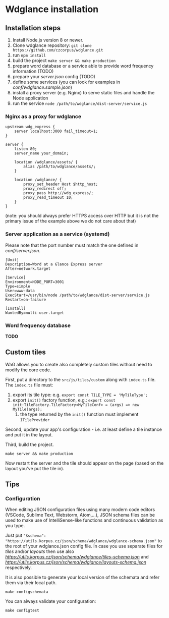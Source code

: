 # Wdglance installation

## Installation steps

1) Install Node.js version 8 or newer.
2) Clone wdglance repository: `git clone https://github.com/czcorpus/wdglance.git`
3) run `npm install`
4) build the project `make server && make production`
5) prepare word database or a service able to provide word frequency information (TODO)
6) prepare your *server.json* config (TODO)
7) define some services (you can look for examples in *conf/wdglance.sample.json*)
8) install a proxy server (e.g. Nginx) to serve static files and handle the Node application
9) run the service `node /path/to/wdglance/dist-server/service.js`


### Nginx as a proxy for wdglance

```
upstream wdg_express {
    server localhost:3000 fail_timeout=1;
}

server {
    listen 80;
    server_name your_domain;

    location /wdglance/assets/ {
        alias /path/to/wdglance/assets/;
    }

    location /wdglance/ {
        proxy_set_header Host $http_host;
        proxy_redirect off;
        proxy_pass http://wdg_express/;
        proxy_read_timeout 10;
    }
}
```

(note: you should always prefer HTTPS access over HTTP but it is not the
primary issue of the example above we do not care about that)



### Server application as a service (systemd)

Please note that the port number must match the one defined in *conf/server.json*.

```
[Unit]
Description=Word at a Glance Express server
After=network.target

[Service]
Environment=NODE_PORT=3001
Type=simple
User=www-data
ExecStart=/usr/bin/node /path/to/wdglance/dist-server/service.js
Restart=on-failure

[Install]
WantedBy=multi-user.target
```

### Word frequency database

**TODO**


## Custom tiles

WaG allows you to create also completely custom tiles without need to modify the core code.

First, put a directory to the `src/js/tiles/custom` along with `index.ts` file. The `index.ts` file must:

1) export its tile type:  e.g. `export const TILE_TYPE = 'MyTileType';`
2) export `init()` factory function, e.g.: `export const init:TileFactory.TileFactory<MyTileConf> = (args) => new MyTile(args);`
    1) the type returned by the `init()` function must implement `ITileProvider`

Second, update your app's configuration - i.e. at least define a tile instance and put it in the layout.

Third, build the project.

```
make server && make production
```

Now restart the server and the tile should appear on the page (based on the layout you've put the tile in).

## Tips

### Configuration

When editing JSON configuration files using many modern code editors
(VSCode, Sublime Text, Webstorm, Atom,...), JSON schema files can be used to make
use of IntelliSense-like functions and continuous validation as you type.

Just put `"$schema": "https://utils.korpus.cz/json/schema/wdglance/wdglance-schema.json"` to
the root of your wdglance.json config file. In case you use separate files for *tiles* and/or
*layouts* then use also *https://utils.korpus.cz/json/schema/wdglance/tiles-schema.json* and
*https://utils.korpus.cz/json/schema/wdglance/layouts-schema.json* respectively.

It is also possible to generate your local version of the schemata and refer them via their
local path.

```
make configschemata
```

You can always validate your configuration:

```
make configtest
```
